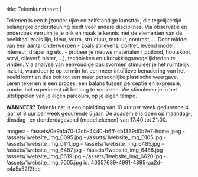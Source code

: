 title: Tekenkunst
text: |
  <p>Tekenen is een bijzonder rijke en zelfstandige kunsttak, die tegelijkertijd belangrijke ondersteuning biedt
  voor andere disciplines. Via observatie en onderzoek
  verruim je je blik en maak je kennis met de elementen
  van de beeldtaal zoals lijn, kleur, vorm, structuur,
  textuur, contrast, ...
  Door middel van een aantal onderwerpen - zoals
  stillevens, portret, levend model, interieur, drapering
  etc. - probeer je nieuwe materialen ( potlood,
  houtskool, acryl, olieverf, bister, ...), technieken en
  uitdrukkingsmogelijkheden te vinden. Via analyse van
  eenvoudige basisvormen stimuleer je het ruimtelijk
  inzicht, waardoor je op termijn tot een meer intuïtieve
  benadering van het beeld komt en dus ook tot een
  meer persoonlijke plastische weergave.
  Leren tekenen is een proces, een balans tussen
  perceptie en expressie, zonder het experiment uit het
  oog te verliezen. We stimuleren je in het uitstippelen
  van je eigen parcours, op je eigen tempo.
  </p>
  <p>
  	<strong>WANNEER?</strong> Tekenkunst is een opleiding van 10
  uur per week gedurende 4 jaar of 8 uur per week
  gedurende 5 jaar.
  De academie is open op maandag-, dinsdag- en
  donderdagavond (modeltekenen) van 17:40 tot
  21:00.
  </p>
images:
  - /assets/0e9afa70-f2cb-4440-b6ff-cb1339d0b7e7-home.jpeg
  - /assets/1website_img_0095.jpg
  - /assets/1website_img_0105.jpg
  - /assets/1website_img_0111.jpg
  - /assets/1website_img_6485.jpg
  - /assets/1website_img_6487.jpg
  - /assets/1website_img_6488.jpg
  - /assets/1website_img_6619.jpg
  - /assets/1website_img_6620.jpg
  - /assets/1website_img_7005.jpg
id: 40357689-4991-4895-aa2d-c4a5a52f2fdc
